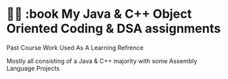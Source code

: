 # 👨‍💻 :book My Java & C++ Object Oriented Coding & DSA assignments
Past Course Work Used As A Learning Refrence 

Mostly all consisting of a Java  & C++ majority with some Assembly Language Projects
